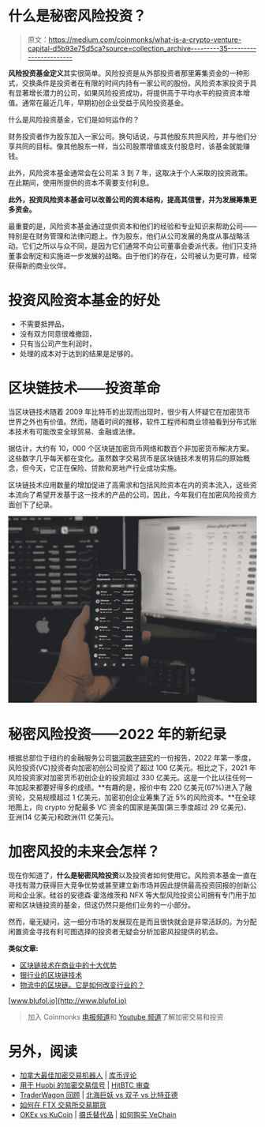 # 什么是秘密风险投资？

> 原文：<https://medium.com/coinmonks/what-is-a-crypto-venture-capital-d5b93e75d5ca?source=collection_archive---------35----------------------->

**风险投资基金定义**其实很简单。风险投资是从外部投资者那里筹集资金的一种形式，交换条件是投资者在有限的时间内持有一家公司的股份。风险资本家投资于具有显著增长潜力的公司，如果风险投资成功，将提供高于平均水平的投资资本增值。通常在最近几年，早期初创企业受益于风险投资基金。

什么是风险投资基金，它们是如何运作的？

财务投资者作为股东加入一家公司。换句话说，与其他股东共担风险，并与他们分享共同的目标。像其他股东一样，当公司股票增值或支付股息时，该基金就能赚钱。

此外，风险资本基金通常会在公司呆 3 到 7 年，这取决于个人采取的投资政策。在此期间，使用所提供的资本不需要支付利息。

**此外，投资风险资本基金可以改善公司的资本结构，提高其信誉，并为发展筹集更多资金。**

最重要的是，风险资本基金通过提供资本和他们的经验和专业知识来帮助公司——特别是在财务管理和法律问题上。作为股东，他们从公司发展的角度从事战略活动。它们之所以与众不同，是因为它们通常不向公司董事会委派代表。他们只支持董事会制定和实施进一步发展的战略。由于他们的存在，公司被认为更可靠，经常获得新的商业伙伴。

# 投资风险资本基金的好处

*   不需要抵押品，
*   没有双方同意很难撤回，
*   只有当公司产生利润时，
*   处理的成本对于达到的结果是足够的。

# 区块链技术——投资革命

当区块链技术随着 2009 年比特币的出现而出现时，很少有人怀疑它在加密货币世界之外也有价值。然而，随着时间的推移，软件工程师和商业领袖看到分布式账本技术有可能改变全球贸易、金融或法律。

据估计，大约有 10，000 个区块链加密货币网络和数百个非加密货币解决方案。这些数字几乎每天都在变化。虽然数字交易货币是区块链技术发明背后的原始概念，但今天，它正在保险、贷款和房地产行业成功实施。

区块链技术应用数量的增加促进了高需求和包括风险资本在内的资本流入，这些资本流向了希望开发基于这一技术的产品的公司。因此，今年我们在加密风险投资方面创下了纪录。

![](img/05aa55423d76bd3e0c2ef96ec012d13b.png)

# 秘密风险投资——2022 年的新纪录

根据总部位于纽约的金融服务公司[银河数字研究](https://ncfacanada.org/galaxy-digital-research-crypto-vcs-biggest-year-ever-2021/)的一份报告，2022 年第一季度，风险投资(VC)投资者向加密初创公司投资了超过 100 亿美元。相比之下，2021 年风险投资家对加密货币初创企业的投资超过 330 亿美元。这是一个比以往任何一年加起来都要好得多的成绩。**有趣的是，报价中有 220 亿美元(67%)进入了融资轮，交易规模超过 1 亿美元，加密初创企业筹集了近 5%的风险资本。**在全球地图上，向 crypto 分配最多 VC 资金的国家是美国(第三季度超过 29 亿美元)、亚洲(14 亿美元)和欧洲(11 亿美元)。

# 加密风投的未来会怎样？

现在你知道了，**什么是秘密风险投资**以及投资者如何使用它。风险资本基金一直在寻找有潜力获得巨大竞争优势或甚至建立新市场并因此提供最高投资回报的创新公司和企业家。硅谷的安德森·霍洛维茨和 NFX 等大型风险投资公司拥有专门用于加密和区块链投资的基金，但这仍然只是他们业务的一小部分。

然而，毫无疑问，这一细分市场的发展现在是而且很快就会是非常活跃的。为分配闲置资金寻找有利可图选择的投资者无疑会分析加密风投提供的机会。

**类似文章:**

*   [区块链技术在商业中的十大优势](https://blufol.io/top-10-benefits-of-blockchain-technology-in-business/)
*   [银行业的区块链技术](https://blufol.io/blockchain-technology-in-banking/)
*   [物流中的区块链。它是如何改变行业的？](https://blufol.io/blockchain-in-logistics-how-is-it-changing-the-industry/)

[www.blufol.io](http://www.blufol.io)

> 加入 Coinmonks [电报频道](https://t.me/coincodecap)和 [Youtube 频道](https://www.youtube.com/c/coinmonks/videos)了解加密交易和投资

# 另外，阅读

*   [加拿大最佳加密交易机器人](https://coincodecap.com/5-best-crypto-trading-bots-in-canada) | [库币评论](https://coincodecap.com/kucoin-review)
*   [用于 Huobi 的加密交易信号](https://coincodecap.com/huobi-crypto-trading-signals) | [HitBTC 审查](/coinmonks/hitbtc-review-c5143c5d53c2)
*   [TraderWagon 回顾](https://coincodecap.com/traderwagon-review) | [北海巨妖 vs 双子 vs 比特亚德](https://coincodecap.com/kraken-vs-gemini-vs-bityard)
*   [如何在 FTX 交易所交易期货](https://coincodecap.com/ftx-futures-trading)
*   [OKEx vs KuCoin](https://coincodecap.com/okex-kucoin) | [摄氏替代品](https://coincodecap.com/celsius-alternatives) | [如何购买 VeChain](https://coincodecap.com/buy-vechain)